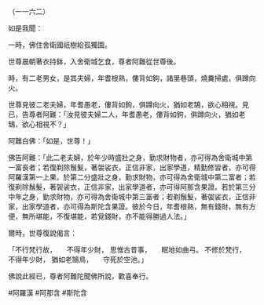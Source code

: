 （一一六二）

如是我聞：

一時，佛住舍衛國祇樹給孤獨園。

世尊晨朝著衣持鉢，入舍衛城乞食，尊者阿難從世尊後。

時，有二老男女，是其夫婦，年耆根熟，僂背如鉤，諸里巷頭，燒糞掃處，俱蹲向火。

世尊見彼二老夫婦，年耆愚老，僂背如鉤，俱蹲向火，猶如老鵠，欲心相視。見已，告尊者阿難：「汝見彼夫婦二人，年耆愚老，僂背如鉤，俱蹲向火，猶如老鵠，欲心相視不？」

阿難白佛：「如是，世尊！」

佛告阿難：「此二老夫婦，於年少時盛壯之身，勤求財物者，亦可得為舍衛城中第一富長者；若復剃除鬚髮，著袈裟衣，正信非家，出家學道，精勤修習者，亦可得阿羅漢第一上果。於第二分盛壯之身，勤求財物，亦可得為舍衛城中第二富者；若復剃除鬚髮，著袈裟衣，正信非家，出家學道者，亦可得阿那含果證。若於第三分中年之身，勤求財物，亦可得為舍衛城中第三富者；若剃鬚髮，著袈裟衣，正信非家，出家學道者，亦可得為斯陀含果證。彼於今日，年耆根熟，無有錢財，無有方便，無所堪能，不復堪能，若覓錢財，亦不能得勝過人法。」

爾時，世尊復說偈言：

「不行梵行故，　　不得年少財，
思惟古昔事，　　眠地如曲弓。
不修於梵行，　　不得年少財，
猶如老鵠鳥，　　守死於空池。」

佛說此經已，尊者阿難陀聞佛所說，歡喜奉行。





#阿羅漢
#阿那含
#斯陀含
